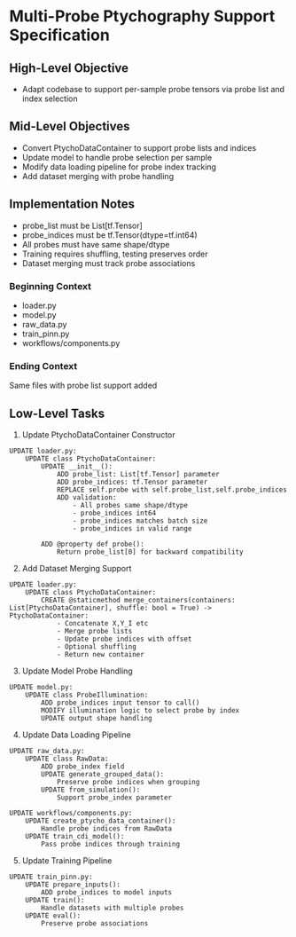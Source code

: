 # Multi-Probe Ptychography Support Specification

## High-Level Objective
- Adapt codebase to support per-sample probe tensors via probe list and index selection

## Mid-Level Objectives
- Convert PtychoDataContainer to support probe lists and indices
- Update model to handle probe selection per sample
- Modify data loading pipeline for probe index tracking
- Add dataset merging with probe handling

## Implementation Notes
- probe_list must be List[tf.Tensor]
- probe_indices must be tf.Tensor(dtype=tf.int64)
- All probes must have same shape/dtype
- Training requires shuffling, testing preserves order
- Dataset merging must track probe associations

### Beginning Context
- loader.py
- model.py 
- raw_data.py
- train_pinn.py
- workflows/components.py

### Ending Context
Same files with probe list support added

## Low-Level Tasks

1. Update PtychoDataContainer Constructor
```aider
UPDATE loader.py:
    UPDATE class PtychoDataContainer:
        UPDATE __init__():
            ADD probe_list: List[tf.Tensor] parameter
            ADD probe_indices: tf.Tensor parameter
            REPLACE self.probe with self.probe_list,self.probe_indices
            ADD validation:
                - All probes same shape/dtype
                - probe_indices int64
                - probe_indices matches batch size
                - probe_indices in valid range
        
        ADD @property def probe():
            Return probe_list[0] for backward compatibility
```

2. Add Dataset Merging Support
```aider
UPDATE loader.py:
    UPDATE class PtychoDataContainer:
        CREATE @staticmethod merge_containers(containers: List[PtychoDataContainer], shuffle: bool = True) -> PtychoDataContainer:
            - Concatenate X,Y_I etc
            - Merge probe lists
            - Update probe indices with offset
            - Optional shuffling
            - Return new container
```

3. Update Model Probe Handling
```aider
UPDATE model.py:
    UPDATE class ProbeIllumination:
        ADD probe_indices input tensor to call()
        MODIFY illumination logic to select probe by index
        UPDATE output shape handling
```

4. Update Data Loading Pipeline 
```aider
UPDATE raw_data.py:
    UPDATE class RawData:
        ADD probe_index field
        UPDATE generate_grouped_data():
            Preserve probe indices when grouping
        UPDATE from_simulation():
            Support probe_index parameter

UPDATE workflows/components.py:
    UPDATE create_ptycho_data_container():
        Handle probe indices from RawData
    UPDATE train_cdi_model():
        Pass probe indices through training
```

5. Update Training Pipeline
```aider
UPDATE train_pinn.py:
    UPDATE prepare_inputs():
        ADD probe_indices to model inputs
    UPDATE train():
        Handle datasets with multiple probes
    UPDATE eval():
        Preserve probe associations
```